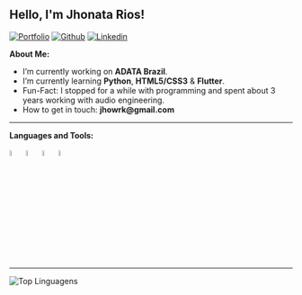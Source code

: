 ## Hello, I'm Jhonata Rios!

[![Portfolio](https://img.shields.io/badge/-Portfolio-red?style=flat&logo=appveyor&logoColor=white)](https://jhonatarios.com)
[![Github](https://img.shields.io/badge/-Github-000?style=flat&logo=Github&logoColor=white)](https://github.com/jhonatarios)
[![Linkedin](https://img.shields.io/badge/-LinkedIn-blue?style=flat&logo=Linkedin&logoColor=white)](https://www.linkedin.com/in/jhonatarios/)

**About Me:**

- I’m currently working on __ADATA Brazil__.
- I’m currently learning __Python__, __HTML5/CSS3__ & __Flutter__.
- Fun-Fact: I stopped for a while with programming and spent about 3 years working with audio engineering.
- How to get in touch: __jhowrk@gmail.com__

---

**Languages and Tools:**

<p>
  <code><img width="5%" src="https://www.flaticon.com/svg/static/icons/svg/732/732212.svg"></code>
  <code><img width="5%" src="https://www.flaticon.com/svg/static/icons/svg/732/732190.svg"></code>
  <code><img width="5%" src="https://cdn.worldvectorlogo.com/logos/python-5.svg"></code>
  <code><img width="5%" src="https://cdn.worldvectorlogo.com/logos/dart.svg"></code>
</p>

---
![Top Linguagens](https://github-readme-stats.vercel.app/api/top-langs/?username=jhonatarios&theme=dark&show_icons=true&layout=compact)
